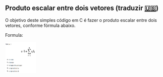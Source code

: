                                                          
## Produto escalar entre dois vetores  (traduzir [🇺🇸](https://github.com/charlyBraga/product-to-scale-between-two-arrays/blob/main/README.md))

O objetivo deste simples código em C é fazer o produto escalar entre dois vetores, conforme fórmula abaixo.


Formula:

<img src="https://github.com/charlyBraga/product-to-scale-between-two-arrays/blob/main/formula_product_scale.png?raw=true" alt="MarineGEO circle logo" style="height: 100px; width:100px;"/>

